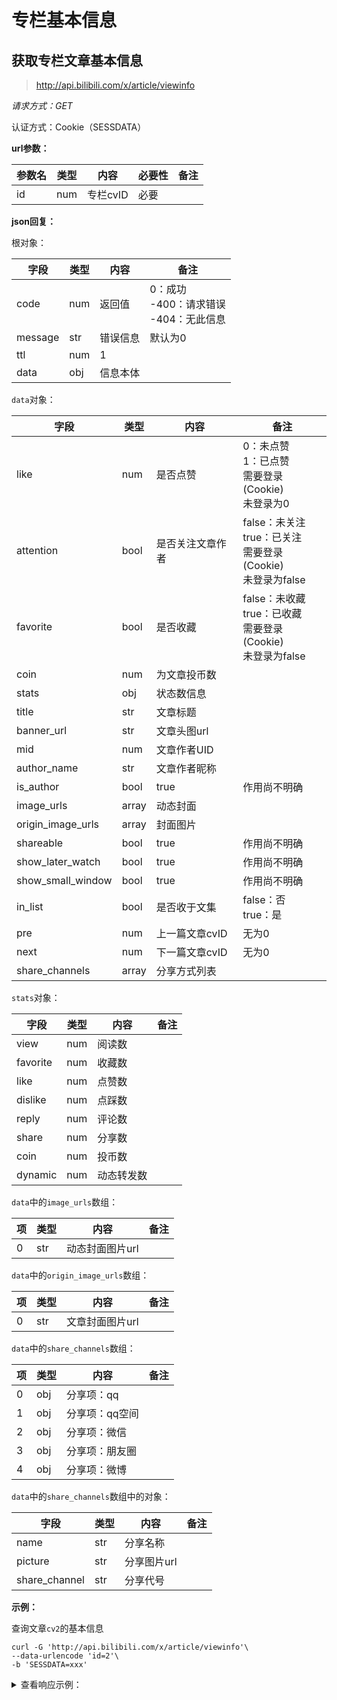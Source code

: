 # 专栏基本信息

## 获取专栏文章基本信息

> http://api.bilibili.com/x/article/viewinfo

*请求方式：GET*

认证方式：Cookie（SESSDATA）

**url参数：**

| 参数名 | 类型 | 内容     | 必要性 | 备注 |
| ------ | ---- | -------- | ------ | ---- |
| id     | num  | 专栏cvID | 必要   |      |

**json回复：**

根对象：

| 字段    | 类型 | 内容     | 备注                                            |
| ------- | ---- | -------- | ----------------------------------------------- |
| code    | num  | 返回值   | 0：成功<br />-400：请求错误<br />-404：无此信息 |
| message | str  | 错误信息 | 默认为0                                         |
| ttl     | num  | 1        |                                                 |
| data    | obj  | 信息本体 |                                                 |

`data`对象：

| 字段              | 类型   | 内容             | 备注                                                         |
| ----------------- | ------ | ---------------- | ------------------------------------------------------------ |
| like              | num    | 是否点赞         | 0：未点赞<br />1：已点赞<br />需要登录(Cookie) <br />未登录为0 |
| attention         | bool   | 是否关注文章作者 | false：未关注<br />true：已关注<br />需要登录(Cookie) <br />未登录为false |
| favorite          | bool   | 是否收藏         | false：未收藏<br />true：已收藏<br />需要登录(Cookie) <br />未登录为false |
| coin              | num    | 为文章投币数     |                                                              |
| stats             | obj    | 状态数信息       |                                                              |
| title             | str    | 文章标题         |                                                              |
| banner_url        | str    | 文章头图url      |                                                              |
| mid               | num    | 文章作者UID      |                                                              |
| author_name       | str    | 文章作者昵称     |                                                              |
| is_author         | bool   | true             | 作用尚不明确                                                 |
| image_urls        | array | 动态封面         |                                                              |
| origin_image_urls | array | 封面图片         |                                                              |
| shareable         | bool   | true             | 作用尚不明确                                                 |
| show_later_watch  | bool   | true             | 作用尚不明确                                                 |
| show_small_window | bool   | true             | 作用尚不明确                                                 |
| in_list           | bool   | 是否收于文集     | false：否<br />true：是                                      |
| pre               | num    | 上一篇文章cvID   | 无为0                                                        |
| next              | num    | 下一篇文章cvID   | 无为0                                                        |
| share_channels    | array | 分享方式列表     |                                                              |

`stats`对象：

| 字段     | 类型 | 内容       | 备注 |
| -------- | ---- | ---------- | ---- |
| view     | num  | 阅读数     |      |
| favorite | num  | 收藏数     |      |
| like     | num  | 点赞数     |      |
| dislike  | num  | 点踩数     |      |
| reply    | num  | 评论数     |      |
| share    | num  | 分享数     |      |
| coin     | num  | 投币数     |      |
| dynamic  | num  | 动态转发数 |      |

`data`中的`image_urls`数组：

| 项   | 类型 | 内容            | 备注 |
| ---- | ---- | --------------- | ---- |
| 0    | str  | 动态封面图片url |      |

`data`中的`origin_image_urls`数组：

| 项   | 类型 | 内容            | 备注 |
| ---- | ---- | --------------- | ---- |
| 0    | str  | 文章封面图片url |      |

`data`中的`share_channels`数组：

| 项   | 类型 | 内容           | 备注 |
| ---- | ---- | -------------- | ---- |
| 0    | obj  | 分享项：qq     |      |
| 1    | obj  | 分享项：qq空间 |      |
| 2    | obj  | 分享项：微信   |      |
| 3    | obj  | 分享项：朋友圈 |      |
| 4    | obj  | 分享项：微博   |      |

`data`中的`share_channels`数组中的对象：

| 字段          | 类型 | 内容        | 备注 |
| ------------- | ---- | ----------- | ---- |
| name          | str  | 分享名称    |      |
| picture       | str  | 分享图片url |      |
| share_channel | str  | 分享代号    |      |

**示例：**

查询文章`cv2`的基本信息

```shell
curl -G 'http://api.bilibili.com/x/article/viewinfo'\
--data-urlencode 'id=2'\
-b 'SESSDATA=xxx'
```

<details>
<summary>查看响应示例：</summary>

```json
{
	"code": 0,
	"message": "0",
	"ttl": 1,
	"data": {
		"like": 1,
		"attention": true,
		"favorite": false,
		"coin": 0,
		"stats": {
			"view": 317712,
			"favorite": 3249,
			"like": 10176,
			"dislike": 0,
			"reply": 1333,
			"share": 302,
			"coin": 2002,
			"dynamic": 28
		},
		"title": "专栏行为准则  ",
		"banner_url": "https://i0.hdslb.com/bfs/article/131b1d41b857d5308f5bff36591d117bddc48d96.jpg@90p.webp",
		"mid": 144900660,
		"author_name": "专栏小天使",
		"is_author": true,
		"image_urls": ["https://i0.hdslb.com/bfs/article/0a72422ce8e77d8512f010d93b1b7f9bc4e64e52.jpg"],
		"origin_image_urls": ["https://i0.hdslb.com/bfs/article/131b1d41b857d5308f5bff36591d117bddc48d96.jpg"],
		"shareable": true,
		"show_later_watch": true,
		"show_small_window": true,
		"in_list": false,
		"pre": 115914,
		"next": 38575,
		"share_channels": [{
			"name": "QQ",
			"picture": "https://i0.hdslb.com/bfs/album/114ccfb3a999df9c4d11f274c8c61a804c8f8803.png",
			"share_channel": "QQ"
		}, {
			"name": "QQ空间",
			"picture": "https://i0.hdslb.com/bfs/album/30e9608bbce725bca45b5910866f60ab4d5e18b3.png",
			"share_channel": "QZONE"
		}, {
			"name": "微信",
			"picture": "https://i0.hdslb.com/bfs/album/658af3c22431cd78bb7c50be3394f7c032eba12c.png",
			"share_channel": "WEIXIN"
		}, {
			"name": "朋友圈",
			"picture": "https://i0.hdslb.com/bfs/album/c1ebcec8c5302f29f792d15f04e0d6dcef53ec27.png",
			"share_channel": "WEIXIN_MONMENT"
		}, {
			"name": "微博",
			"picture": "https://i0.hdslb.com/bfs/album/3707fc23f7d3e24022712320284b0de9aa78c87d.png",
			"share_channel": "SINA"
		}]
	}
}
```

</details>
